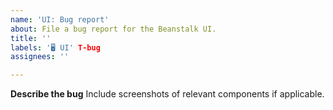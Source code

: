 ```yaml
---
name: 'UI: Bug report'
about: File a bug report for the Beanstalk UI.
title: ''
labels: '🖥 UI' T-bug
assignees: ''

---
```


**Describe the bug**
Include screenshots of relevant components if applicable.
